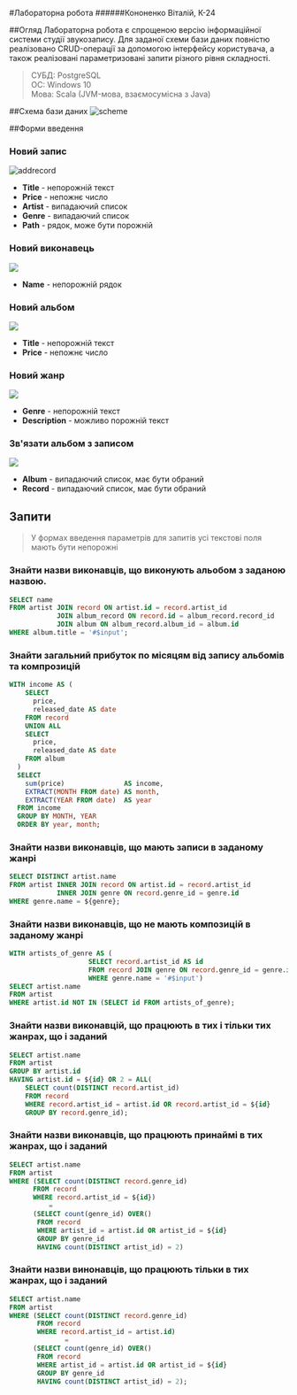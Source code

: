 #Лабораторна робота
######Кононенко Віталій, К-24

##Огляд
Лабораторна робота є спрощеною версію інформаційної системи студії
звукозапису. Для заданої схеми бази даних повністю реалізовано
CRUD-операції за допомогою інтерфейсу користувача, а також реалізовані
параметризовані запити різного рівня складності.
> CУБД: PostgreSQL  
> ОС: Windows 10  
> Мова: Scala (JVM-мова, взаємосумісна з Java)
 
##Cхема бази даних
![scheme](http://i.imgur.com/YL12u4t.png)

##Форми введення
### Новий запис
![addrecord](http://i.imgur.com/oJBBbOd.png)

* **Title** - непорожній текст
* **Price** - непожнє число
* **Artist** - випадаючий список
* **Genre** - випадаючий список
* **Path** - рядок, може бути порожній

### Новий виконавець
![](http://i.imgur.com/njOTZUP.png)

* **Name** - непорожній рядок

### Новий альбом
![](http://i.imgur.com/DENIC1q.png)

* **Title** - непорожній текст
* **Price** - непожнє число

### Новий жанр
![](http://i.imgur.com/YXQoKhD.png)

* **Genre** - непорожній текст
* **Description** - можливо порожній текст

### Зв'язати альбом з записом
![](http://i.imgur.com/2lQQ4gQ.png)

* **Album** - випадаючий список, має бути обраний
* **Record** - випадаючий список, має бути обраний




## Запити
>У формах введення параметрів для запитів усі текстові поля мають бути непорожні
### Знайти назви виконавців, що виконують альобом з заданою назвою.  

```sql
SELECT name
FROM artist JOIN record ON artist.id = record.artist_id
            JOIN album_record ON record.id = album_record.record_id
            JOIN album ON album_record.album_id = album.id
WHERE album.title = '#$input';                 
```
### Знайти загальний прибуток по місяцям від запису альбомів та компрозицій
```sql
WITH income AS (
    SELECT
      price,
      released_date AS date
    FROM record
    UNION ALL
    SELECT
      price,
      released_date AS date
    FROM album
  )
  SELECT
    sum(price)               AS income,
    EXTRACT(MONTH FROM date) AS month,
    EXTRACT(YEAR FROM date)  AS year
  FROM income
  GROUP BY MONTH, YEAR
  ORDER BY year, month;
```
### Знайти назви виконавців, що мають записи в заданому жанрі
```sql
SELECT DISTINCT artist.name
FROM artist INNER JOIN record ON artist.id = record.artist_id
            INNER JOIN genre ON record.genre_id = genre.id
WHERE genre.name = ${genre};
```                  

### Знайти назви виконавців, що не мають композицій в заданому жанрі
```sql
WITH artists_of_genre AS (
                    SELECT record.artist_id AS id
                    FROM record JOIN genre ON record.genre_id = genre.id
                    WHERE genre.name = '#$input')
SELECT artist.name
FROM artist
WHERE artist.id NOT IN (SELECT id FROM artists_of_genre);
```
### Знайти назви виконавцій, що працюють в тих і тільки тих жанрах, що і заданий
```sql
SELECT artist.name
FROM artist
GROUP BY artist.id
HAVING artist.id = ${id} OR 2 = ALL(
    SELECT count(DISTINCT record.artist_id)
    FROM record
    WHERE record.artist_id = artist.id OR record.artist_id = ${id}
    GROUP BY record.genre_id);
 ```
### Знайти назви виконавців, що працюють принаймі в тих жанрах, що і заданий
```sql
SELECT artist.name
FROM artist
WHERE (SELECT count(DISTINCT record.genre_id)
      FROM record
      WHERE record.artist_id = ${id})
          =
      (SELECT count(genre_id) OVER()
       FROM record
       WHERE artist_id = artist.id OR artist_id = ${id}
       GROUP BY genre_id
       HAVING count(DISTINCT artist_id) = 2)
```
### Знайти назви винонавців, що працюють тільки в тих жанрах, що і заданий
```sql
SELECT artist.name
FROM artist
WHERE (SELECT count(DISTINCT record.genre_id)
       FROM record
       WHERE record.artist_id = artist.id)
              =
      (SELECT count(genre_id) OVER()
       FROM record
       WHERE artist_id = artist.id OR artist_id = ${id}
       GROUP BY genre_id
       HAVING count(DISTINCT artist_id) = 2);
```